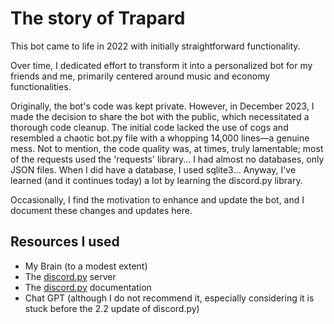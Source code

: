 # The story of Trapard

This bot came to life in 2022 with initially straightforward functionality.

Over time, I dedicated effort to transform it into a personalized bot for my friends and me, primarily centered around music and economy functionalities.

Originally, the bot's code was kept private. However, in December 2023, I made the decision to share the bot with the public, which necessitated a thorough code cleanup. The initial code lacked the use of cogs and resembled a chaotic bot.py file with a whopping 14,000  lines—a genuine mess. Not to mention, the code quality was, at times, truly lamentable; most of the requests used the 'requests' library... I had almost no databases, only JSON files. When I did have a database, I used sqlite3... Anyway, I've learned (and it continues today) a lot by learning the discord.py library.

Occasionally, I find the motivation to enhance and update the bot, and I document these changes and updates here.

## Resources I used
- My Brain (to a modest extent)
- The <a href="https://discord.gg/r3sSKJJ">discord.py</a> server
- The <a href="https://discordpy.readthedocs.io/en/stable/">discord.py</a> documentation
- Chat GPT (although I do not recommend it, especially considering it is stuck before the 2.2 update of discord.py)
